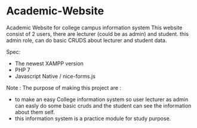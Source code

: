 # Academic-Website
Academic Website for college campus information system
This website consist of 2 users, there are lecturer (could be as admin) and student.
this admin role, can do basic CRUDS about lecturer and student data.

Spec:
- The newest XAMPP version
- PHP 7
- Javascript Native / nice-forms.js

Note : The purpose of making this project are : 
- to make an easy College information system so user lecturer as admin can easly
  do some basic cruds and the student can see the information about them self.
- this information system is a practice module for study purpose.
